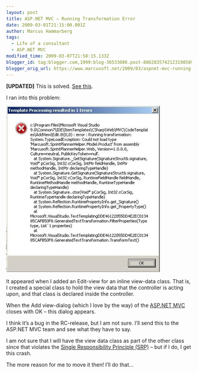 ```yaml
---
layout: post
title: ASP.NET MVC – Running Transformation Error
date: 2009-03-01T21:15:00.001Z
author: Marcus Hammarberg
tags:
  - Life of a consultant
  - ASP.NET MVC
modified_time: 2009-03-07T21:58:15.133Z
blogger_id: tag:blogger.com,1999:blog-36533086.post-8862835742123198589
blogger_orig_url: https://www.marcusoft.net/2009/03/aspnet-mvc-running-transformation-error.html
---
```


**[UPDATED]**
This is solved. [See this](https://www.marcusoft.net/2009/03/aspnet-mvc-running-transformation-error_07.html).

I ran into this problem:

![Template Processing resulted in 1 Errors: Error: Running Transformation](/img/templatedprocessing4.jpg)

It appeared when I added an Edit-view for an inline view-data class. That is, I created a special class to hold the view data that the controller is acting upon, and that class is declared inside the controller.

When the Add view-dialog (which I love by the way) of the [ASP.NET MVC](http://www.asp.net/mvc/) closes with OK – this dialog appears.

I think it’s a bug in the RC-release, but I am not sure. I’ll send this to the ASP.NET MVC team and see what they have to say.

I am not sure that I will have the view data class as part of the other class since that violates the [Single Responsibility Principle (SRP)](http://en.wikipedia.org/wiki/Single_responsibility_principle) – but if I do, I get this crash.

The more reason for me to move it then! I’ll do that…
